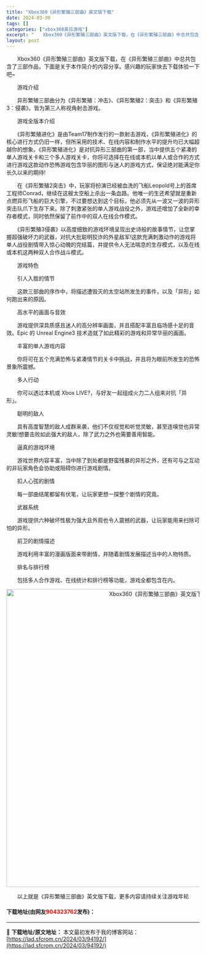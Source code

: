 ```yaml
---
title: "Xbox360《异形繁殖三部曲》英文版下载"
date: 2024-03-30
tags: []
categories: ["xbox360英日游戏"]
excerpt: "　　Xbox360《异形繁殖三部曲》英文版下载，在《异形繁殖三部曲》中总共包含了三部作品，下面是关于本作简介的内容分享。感兴趣的玩家快去下载体验一下吧~ 　　游戏介绍 　　异形繁殖三部曲分为《异形繁殖：冲击》、《异形繁殖2：突击》和《异形繁殖3：侵袭》。皆为第三人称视角射击游戏。 　　游戏全版本介绍&hellip;"
layout: post
---
```


 <p>　　Xbox360《异形繁殖三部曲》英文版下载，在《异形繁殖三部曲》中总共包含了三部作品，下面是关于本作简介的内容分享。感兴趣的玩家快去下载体验一下吧~</p> <p>　　游戏介绍</p> <p>　　异形繁殖三部曲分为《异形繁殖：冲击》、《异形繁殖2：突击》和《异形繁殖3：侵袭》。皆为第三人称视角射击游戏。</p> <p>　　游戏全版本介绍</p> <p>　　《异形繁殖进化》是由Team17制作发行的一款射击游戏，《异形繁殖进化》的核心进行方式仍旧一样，但所采用的技术、在线内容和制作水平的提升均已大幅超越你的想象。《异形繁殖进化》是对抗异形三部曲的第一部，当中提供五个紧凑的单人游戏关卡和三个多人游戏关卡，你将可选择在在线或本机以单人或合作的方式进行游戏这款动作恐怖游戏包含华丽的图形与迷人的游戏方式，保证绝对能满足你长久以来的期待!</p> <p>　　在《异形繁殖2突击》中，玩家将扮演已经被血洗的飞船Leopold号上的首席工程师Conrad，继续在这艘太空船上杀出一条血路。他唯一的生还希望就是重新点燃异形飞船的巨大引擎，不过要想达到这个目标，他必须先从一波又一波的异形突击队爪下生存下来。除了刺激紧张的单人游戏战役之外，游戏还增加了全新的幸存者模式，同时依然保留了前作中的双人在线合作模式。</p> <p>　　《异形繁殖3侵袭》以高度细致的游戏环境呈现出史诗般的故事情节，让您掌握超强破坏力的武器，对抗大批聪明狡诈的外星敌军!这款充满刺激动作的游戏将单人战役剧情带入惊心动魄的完结篇，并提供令人无法喘息的生存模式，以及在线或本机这两种双人合作战斗模式。</p> <p>　　游戏特色</p> <p>　　引人入胜的情节</p> <p>　　这款三部曲的序作中，将描述遭毁灭的太空站所发生的事件，以及「异形」如何跑出来的原因。</p> <p>　　高水平的画面与音效</p> <p>　　游戏提供深具质感且迷人的高分辨率画面，并且搭配丰富且临场感十足的音效。Epic 的 Unreal Engine3 技术造就了如此精彩的游戏和异常华丽的画面。</p> <p>　　丰富的单人游戏内容</p> <p>　　你将可在五个充满恐怖与紧凑情节的关卡中挑战，并且将为眼前所发生的恐怖景象所震撼。</p> <p>　　多人行动</p> <p>　　你可以透过本机或 Xbox LIVE?，与好友一起组成火力二人组来对抗「异形」。</p> <p>　　聪明的敌人</p> <p>　　具有高度智慧的敌人成群来袭，他们不仅视觉和听觉灵敏，甚至连嗅觉也异常灵敏!想要击败如此强大的敌人，除了武力之外也需要善用智能。</p> <p>　　逼真的游戏环境</p> <p>　　游戏世界内容丰富，当中除了到处都是野蛮残暴的异形之外，还有可与之互动的非玩家角色会协助或阻碍你进行游戏剧情。</p> <p>　　扣人心弦的剧情</p> <p>　　每一部曲结尾都留有伏笔，让玩家更想一探整个剧情的究竟。</p> <p>　　武器系统</p> <p>　　游戏提供六种破坏性极为强大且外观也令人震撼的武器，让玩家能用来扫除可怕的异形。</p> <p>　　前卫的剧情描述</p> <p>　　游戏利用丰富的漫画版面来带剧情，并随着剧情发展描述当中的人物特质。</p> <p>　　排名与排行榜</p> <p>　　包括多人合作游戏、在线统计和排行榜等功能，游戏全都包含在内。</p> <p align="center"><img align="" border="0" src="https://lad.sfcrom.cn/wp-content/uploads/2024/03/20240330_6607d440162af.jpg" width="776" alt="Xbox360《异形繁殖三部曲》英文版下载" /></p> <p>　　以上就是《异形繁殖三部曲》英文版下载，更多内容请持续关注游戏年轮</p> <p><h4>下载地址(由网友<font color="red">904323762</font>发布)：</h4></p> 

---
📖 **下载地址/原文地址：** 本文最初发布于我的博客网站：[https://lad.sfcrom.cn/2024/03/94192/](https://lad.sfcrom.cn/2024/03/94192/)
